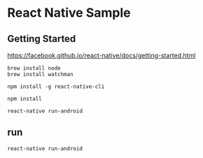 # React Native Sample


## Getting Started

https://facebook.github.io/react-native/docs/getting-started.html

```
brew install node
brew install watchman

npm install -g react-native-cli

npm install

react-native run-android
```

## run

```
react-native run-android
```
